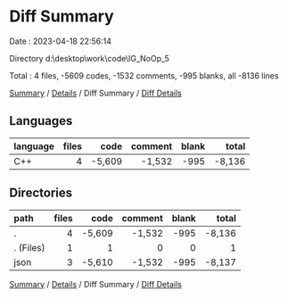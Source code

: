 # Diff Summary

Date : 2023-04-18 22:56:14

Directory d:\\desktop\\work\\code\\IG_NoOp_5

Total : 4 files,  -5609 codes, -1532 comments, -995 blanks, all -8136 lines

[Summary](results.md) / [Details](details.md) / Diff Summary / [Diff Details](diff-details.md)

## Languages
| language | files | code | comment | blank | total |
| :--- | ---: | ---: | ---: | ---: | ---: |
| C++ | 4 | -5,609 | -1,532 | -995 | -8,136 |

## Directories
| path | files | code | comment | blank | total |
| :--- | ---: | ---: | ---: | ---: | ---: |
| . | 4 | -5,609 | -1,532 | -995 | -8,136 |
| . (Files) | 1 | 1 | 0 | 0 | 1 |
| json | 3 | -5,610 | -1,532 | -995 | -8,137 |

[Summary](results.md) / [Details](details.md) / Diff Summary / [Diff Details](diff-details.md)
